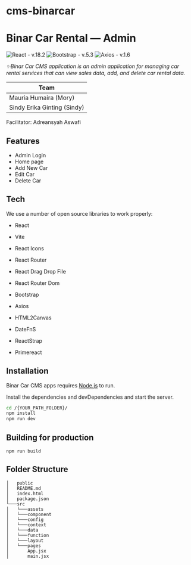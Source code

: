 # cms-binarcar
# Binar Car Rental — Admin

![React - v.18.2](https://img.shields.io/static/v1?label=React&message=v.18.2&color=289fdb&logo=react)
![Bootstrap - v.5.3](https://img.shields.io/badge/Bootstrap-v.5.3-7346b9?logo=bootstrap)
![Axios - v.1.6](https://img.shields.io/static/v1?label=Axios&message=v.1.6&color=%23FF3D13&logo=axios)

_✨Binar Car CMS application is an admin application for managing car rental services that can view sales data, add, and delete car rental data._

| Team                        | 
| --------------------------- | 
| Mauria Humaira (Mory)       |
| Sindy Erika Ginting (Sindy) | 

Facilitator: Adreansyah Aswafi

## Features

- Admin Login
- Home page
- Add New Car
- Edit Car
- Delete Car

## Tech

We use a number of open source libraries to work properly:

- React
- Vite
- React Icons
- React Router
- React Drag Drop File
- React Router Dom
- Bootstrap
- Axios
- HTML2Canvas
- DateFnS
- ReactStrap

- Primereact

## Installation

Binar Car CMS apps requires [Node.js](https://nodejs.org/) to run.

Install the dependencies and devDependencies and start the server.

```sh
cd /{YOUR_PATH_FOLDER}/
npm install
npm run dev
```

## Building for production

```
npm run build
```

## Folder Structure

```
│   public
│   README.md
│   index.html
│   package.json
└───src
│   └───assets
│   └───component
│   └───config
│   └───context
│   └───data
│   └───function
│   └───layout
│   └───pages
│       App.jsx
│       main.jsx
```
